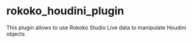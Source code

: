 # rokoko_houdini_plugin
This plugin allows to use Rokoko Studio Live data to manipulate Houdini objects
